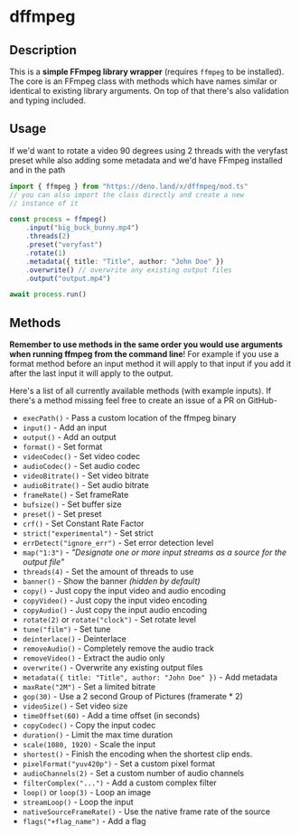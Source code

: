 # dffmpeg

## Description

This is a **simple FFmpeg library wrapper** (requires `ffmpeg` to be installed).
The core is an FFmpeg class with methods which have names similar or identical to existing library arguments. On top of that there's also validation and typing included.

## Usage

If we'd want to rotate a video 90 degrees using 2 threads with the veryfast preset while also adding some metadata and we'd have FFmpeg installed and in the path

```ts
import { ffmpeg } from "https://deno.land/x/dffmpeg/mod.ts"
// you can also import the class directly and create a new
// instance of it

const process = ffmpeg()
    .input("big_buck_bunny.mp4")
    .threads(2)
    .preset("veryfast")
    .rotate(1)
    .metadata({ title: "Title", author: "John Doe" })
    .overwrite() // overwrite any existing output files
    .output("output.mp4")

await process.run()
```

## Methods

**Remember to use methods in the same order you would use arguments when running ffmpeg from the command line**! For example if you use a format method before an input method it will apply to that input if you add it after the last input it will apply to the output.

Here's a list of all currently available methods (with example inputs).
If there's a method missing feel free to create an issue of a PR on GitHub-

- `execPath()` - Pass a custom location of the ffmpeg binary
- `input()` - Add an input
- `output()` - Add an output
- `format()` - Set format
- `videoCodec()` - Set video codec
- `audioCodec()` - Set audio codec
- `videoBitrate()` - Set video bitrate
- `audioBitrate()` - Set audio bitrate
- `frameRate()` - Set frameRate
- `bufsize()` - Set buffer size
- `preset()` - Set preset
- `crf()` - Set Constant Rate Factor
- `strict("experimental")` - Set strict
- `errDetect("ignore_err")` - Set error detection level
- `map("1:3")` - *"Designate one or more input streams as a source for the output file"*
- `threads(4)` - Set the amount of threads to use
- `banner()` - Show the banner *(hidden by default)*
- `copy()` - Just copy the input video and audio encoding
- `copyVideo()` - Just copy the input video encoding
- `copyAudio()` - Just copy the input audio encoding
- `rotate(2)` or `rotate("clock")` - Set rotate level
- `tune("film")` - Set tune
- `deinterlace()` - Deinterlace
- `removeAudio()` - Completely remove the audio track
- `removeVideo()` - Extract the audio only
- `overwrite()` - Overwrite any existing output files
- `metadata({ title: "Title", author: "John Doe" })` - Add metadata
- `maxRate("2M")` - Set a limited bitrate
- `gop(30)` - Use a 2 second Group of Pictures (framerate * 2)
- `videoSize()` - Set video size
- `timeOffset(60)` - Add a time offset (in seconds)
- `copyCodec()` - Copy the input codec
- `duration()` - Limit the max time duration
- `scale(1080, 1920)` - Scale the input
- `shortest()` - Finish the encoding when the shortest clip ends.
- `pixelFormat("yuv420p")` - Set a custom pixel format
- `audioChannels(2)` - Set a custom number of audio channels
- `filterComplex("...")` - Add a custom complex filter
- `loop()` or `loop(3)` - Loop an image
- `streamLoop()` - Loop the input
- `nativeSourceFrameRate()` - Use the native frame rate of the source
- `flags("+flag_name")` - Add a flag
